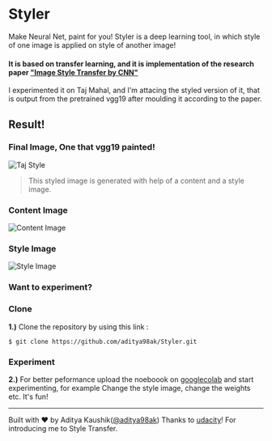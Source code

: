# Styler
Make Neural Net, paint for you!
Styler is a deep learning tool, in which style of one image is applied on style of another image!
#### It is based on transfer learning, and it is implementation of the research paper ["Image Style Transfer by CNN"](https://www.cv-foundation.org/openaccess/content_cvpr_2016/papers/Gatys_Image_Style_Transfer_CVPR_2016_paper.pdf)

I experimented it on Taj Mahal, and I'm attacing the styled version of it, that is output from the pretrained vgg19 after moulding it according to the paper.

## Result!
### Final Image, One that vgg19 painted!
![Taj Style](https://raw.githubusercontent.com/aditya98ak/Styler/master/assets/taj_style.png)


> This styled image is generated with help of a content and a style image.
### Content Image
![Content Image](https://raw.githubusercontent.com/aditya98ak/Styler/master/assets/taj_mahal.jpg)

### Style Image
![Style Image](https://raw.githubusercontent.com/aditya98ak/Styler/master/assets/wp3.jpg)

### Want to experiment?
### Clone

**1.)** Clone the repository by using this link :

```
$ git clone https://github.com/aditya98ak/Styler.git
```

### Experiment
**2.)** 
For better peformance upload the noeboook on [googlecolab](https://colab.research.google.com) and start experimenting, for example Change the style image, change the weights etc.
It's fun!

---
 Built with ♥ by Aditya Kaushik([@aditya98ak](https://github.com/aditya98ak))
 Thanks to [udacity](udacity.com)! For introducing me to Style Transfer.